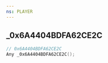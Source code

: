 ```yaml
---
ns: PLAYER
---
```

## _0x6A4404BDFA62CE2C

```c
// 0x6A4404BDFA62CE2C
Any _0x6A4404BDFA62CE2C();
```

